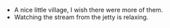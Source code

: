 - A nice little village, I wish there were more of them.
- Watching the stream from the jetty is relaxing.
